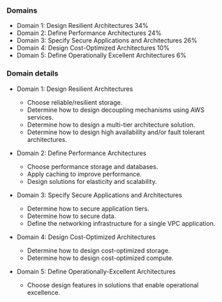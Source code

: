 ### Domains ###
- Domain 1: Design Resilient Architectures                    34%
- Domain 2: Define Performance Architectures                  24%
- Domain 3: Specify Secure Applications and Architectures     26%
- Domain 4: Design Cost-Optimized Architectures               10%
- Domain 5: Define Operationally Excellent Architectures      6%

### Domain details ###
- Domain 1: Design Resilient Architectures
    - Choose reliable/resilient storage.
    - Determine how to design decoupling mechanisms using AWS services.
    - Determine how to design a multi-tier architecture solution.
    - Determine how to design high availability and/or fault tolerant architectures.

- Domain 2: Define Performance Architectures
    - Choose performance storage and databases.
    - Apply caching to improve performance.
    - Design solutions for elasticity and scalability.

- Domain 3: Specify Secure Applications and Architectures
    - Determine how to secure application tiers.
    - Determine how to secure data.
    - Define the networking infrastructure for a single VPC application.

- Domain 4: Design Cost-Optimized Architectures
    - Determine how to design cost-optimized storage.
    - Determine how to design cost-optimized compute.

- Domain 5: Define Operationally-Excellent Architectures
    - Choose design features in solutions that enable operational excellence.

